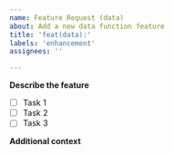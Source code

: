 ```yaml
---
name: Feature Request (data)
about: Add a new data function feature
title: 'feat(data):'
labels: 'enhancement'
assignees: ''

---
```


**Describe the feature**
- [ ] Task 1
- [ ] Task 2
- [ ] Task 3

**Additional context**



